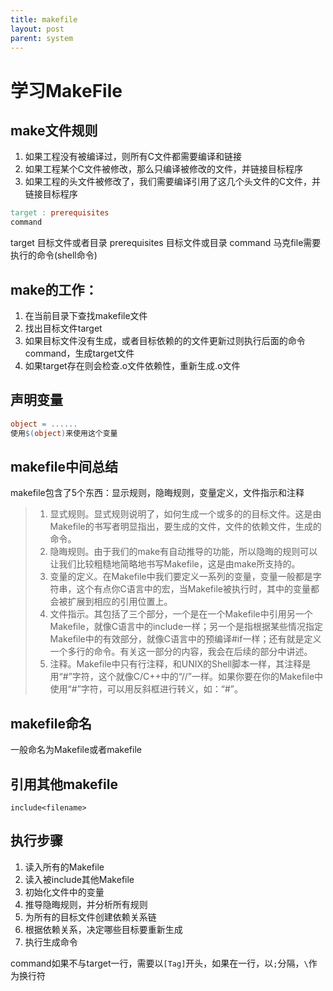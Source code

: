 ```yaml
---
title: makefile
layout: post
parent: system
---
```


# 学习MakeFile

## make文件规则

1. 如果工程没有被编译过，则所有C文件都需要编译和链接  
2. 如果工程某个C文件被修改，那么只编译被修改的文件，并链接目标程序  
3. 如果工程的头文件被修改了，我们需要编译引用了这几个头文件的C文件，并链接目标程序  

```makefile
target : prerequisites
command
```

target 目标文件或者目录
prerequisites 目标文件或目录
command 马克file需要执行的命令(shell命令)

## make的工作：

1. 在当前目录下查找makefile文件  
2. 找出目标文件target  
3. 如果目标文件没有生成，或者目标依赖的的文件更新过则执行后面的命令command，生成target文件  
4. 如果target存在则会检查.o文件依赖性，重新生成.o文件  

## 声明变量

```makefile
object = ......
使用$(object)来使用这个变量
```
## makefile中间总结

makefile包含了5个东西：显示规则，隐晦规则，变量定义，文件指示和注释

> 1. 显式规则。显式规则说明了，如何生成一个或多的的目标文件。这是由Makefile的书写者明显指出，要生成的文件，文件的依赖文件，生成的命令。  
> 2. 隐晦规则。由于我们的make有自动推导的功能，所以隐晦的规则可以让我们比较粗糙地简略地书写Makefile，这是由make所支持的。  
> 3. 变量的定义。在Makefile中我们要定义一系列的变量，变量一般都是字符串，这个有点你C语言中的宏，当Makefile被执行时，其中的变量都会被扩展到相应的引用位置上。  
> 4. 文件指示。其包括了三个部分，一个是在一个Makefile中引用另一个Makefile，就像C语言中的include一样；另一个是指根据某些情况指定Makefile中的有效部分，就像C语言中的预编译#if一样；还有就是定义一个多行的命令。有关这一部分的内容，我会在后续的部分中讲述。  
> 5.  注释。Makefile中只有行注释，和UNIX的Shell脚本一样，其注释是用“#”字符，这个就像C/C++中的“//”一样。如果你要在你的Makefile中使用“#”字符，可以用反斜框进行转义，如：“\#”。  

## makefile命名

一般命名为Makefile或者makefile

## 引用其他makefile

`include<filename>`

## 执行步骤

1. 读入所有的Makefile  
2. 读入被include其他Makefile  
3. 初始化文件中的变量  
4. 推导隐晦规则，并分析所有规则  
5. 为所有的目标文件创建依赖关系链  
6. 根据依赖关系，决定哪些目标要重新生成  
7. 执行生成命令  

command如果不与target一行，需要以`[Tag]`开头，如果在一行，以`;`分隔，`\`作为换行符  







